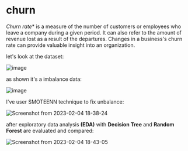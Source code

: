 # churn

*Churn rate** is a measure of the number of customers or employees who leave a company during a given period. It can also refer to the amount of revenue lost as a result of the departures. Changes in a business's churn rate can provide valuable insight into an organization.

let's look at the dataset:

![image](https://user-images.githubusercontent.com/36596572/216774569-e6c09dfa-5636-4750-91d6-2e340f2b96df.png)


as shown it's a imbalance data:

![image](https://user-images.githubusercontent.com/36596572/216774712-35578788-9cfe-4be3-b04a-ec7930f70851.png)

I've user SMOTEENN technique to fix unbalance:

![Screenshot from 2023-02-04 18-38-24](https://user-images.githubusercontent.com/36596572/216774888-9edc5611-6c5c-413b-bea3-6ef9e9abc13f.png)


after exploratory data analysis **(EDA)** with **Decision Tree** and **Random Forest** are evaluated and compared:

![Screenshot from 2023-02-04 18-43-05](https://user-images.githubusercontent.com/36596572/216774920-f4adbfac-9421-4184-8fe3-94133ac45f74.png)
